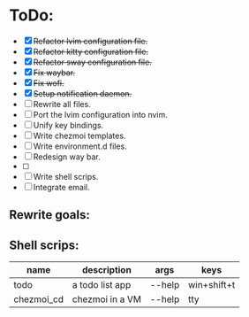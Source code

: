 # ToDo:

* [X] ~~Refactor lvim configuration file.~~
* [X] ~~Refactor kitty configuration file.~~
* [X] ~~Refactor sway configuration file.~~
* [X] ~~Fix waybar.~~
* [X] ~~Fix wofi.~~
* [X] ~~Setup notification daemon.~~
* [ ] Rewrite all files.
* [ ] Port the lvim configuration into nvim.
* [ ] Unify key bindings.
* [ ] Write chezmoi templates.
* [ ] Write environment.d files.
* [ ] Redesign way bar.
* [ ] 
* [ ] Write shell scrips.
* [ ] Integrate email.

## Rewrite goals:


## Shell scrips:

|name|description|args|keys|
|-|-|-|-|
|todo|a todo list app| --help|win+shift+t|
|chezmoi_cd|chezmoi in a VM| --help|tty|

<!-- ||||| -->
